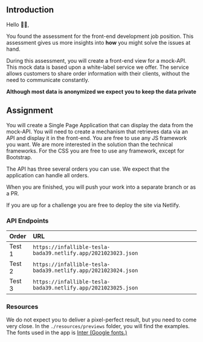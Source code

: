 
## Introduction
Hello 👋🏼, 

You found the assessment for the front-end development job position. This assessment gives us more insights into __how__ you might solve the issues at hand. 
 
During this assessment, you will create a front-end view for a mock-API. This mock data is based upon a white-label service we offer. The service allows customers to share order information with their clients, without the need to communicate constantly.

**Although most data is anonymized we expect you to keep the data private**


## Assignment

You will create a Single Page Application that can display the data from the mock-API.
You will need to create a mechanism that retrieves data via an API and display it in the front-end.  You are free to use any JS framework you want. We are more interested in the solution than the technical frameworks. For the CSS you are free to use any framework, except for Bootstrap. 

The API has three several orders you can use. We expect that the application can handle all orders.

When you are finished, you will push your work into a separate branch or as a PR. 

If you are up for a challenge you are free to deploy the site via Netlify.

### API Endpoints
| Order      | URL  |
| :------------- | :-----|
| Test 1 | `https://infallible-tesla-bada39.netlify.app/2021023023.json` |
| Test 2 | `https://infallible-tesla-bada39.netlify.app/2021023024.json` |
| Test 3 | `https://infallible-tesla-bada39.netlify.app/2021023025.json` |


### Resources
We do not expect you to deliver a pixel-perfect result, but you need to come very close. In the  `./resources/previews` folder, you will find the examples.
The fonts used in the app is [Inter (Google fonts.)](https://fonts.google.com/specimen/Inter)
